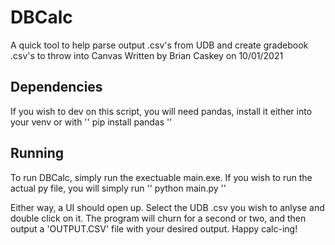 # DBCalc
A quick tool to help parse output .csv's from UDB and create gradebook .csv's to throw into Canvas
Written by Brian Caskey on 10/01/2021

## Dependencies
If you wish to dev on this script, you will need pandas, install it either into your venv or with 
''
pip install pandas
''

## Running
To run DBCalc, simply run the exectuable main.exe. If you wish to run the actual py file, you will simply run 
''
python main.py
''

Either way, a UI should open up. Select the UDB .csv you wish to anlyse and double click on it. The program will churn for a second or two, and then output a 'OUTPUT.CSV' file with your desired output. Happy calc-ing!
